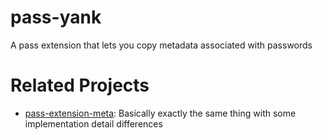 # pass-yank

A pass extension that lets you copy metadata associated with passwords

# Related Projects

- [pass-extension-meta](https://github.com/rjekker/pass-extension-meta): Basically
  exactly the same thing with some implementation detail differences
